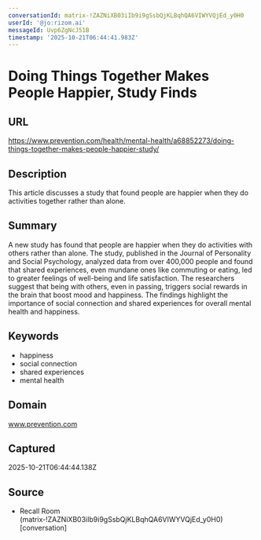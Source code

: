 ```yaml
---
conversationId: matrix-!ZAZNiXB03iIb9i9gSsbQjKLBqhQA6VIWYVQjEd_y0H0
userId: '@jo:rizom.ai'
messageId: Uvp6ZgNcJ51B
timestamp: '2025-10-21T06:44:41.983Z'
---
```

# Doing Things Together Makes People Happier, Study Finds

## URL
https://www.prevention.com/health/mental-health/a68852273/doing-things-together-makes-people-happier-study/

## Description
This article discusses a study that found people are happier when they do activities together rather than alone.

## Summary
A new study has found that people are happier when they do activities with others rather than alone. The study, published in the Journal of Personality and Social Psychology, analyzed data from over 400,000 people and found that shared experiences, even mundane ones like commuting or eating, led to greater feelings of well-being and life satisfaction. The researchers suggest that being with others, even in passing, triggers social rewards in the brain that boost mood and happiness. The findings highlight the importance of social connection and shared experiences for overall mental health and happiness.

## Keywords

- happiness
- social connection
- shared experiences
- mental health

## Domain
www.prevention.com

## Captured
2025-10-21T06:44:44.138Z

## Source

- Recall Room (matrix-!ZAZNiXB03iIb9i9gSsbQjKLBqhQA6VIWYVQjEd_y0H0) [conversation]
